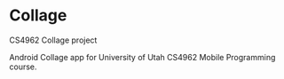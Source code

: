 Collage
=======

CS4962 Collage project

Android Collage app for University of Utah CS4962 Mobile Programming course.
